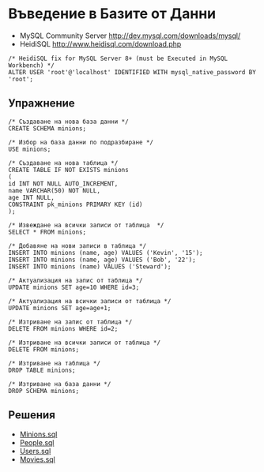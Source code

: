#  Въведение в Базите от Данни

- MySQL Community Server http://dev.mysql.com/downloads/mysql/
- HeidiSQL http://www.heidisql.com/download.php
```
/* HeidiSQL fix for MySQL Server 8+ (must be Executed in MySQL Workbench) */
ALTER USER 'root'@'localhost' IDENTIFIED WITH mysql_native_password BY 'root';
```
## Упражнение
```
/* Създаване на нова база данни */
CREATE SCHEMA minions;

/* Избор на база данни по подразбиране */
USE minions;

/* Създаване на нова таблица */
CREATE TABLE IF NOT EXISTS minions
(
id INT NOT NULL AUTO_INCREMENT,
name VARCHAR(50) NOT NULL,
age INT NULL,
CONSTRAINT pk_minions PRIMARY KEY (id)
);

/* Извеждане на всички записи от таблица  */
SELECT * FROM minions;

/* Добавяне на нови записи в таблица */
INSERT INTO minions (name, age) VALUES ('Kevin', '15');
INSERT INTO minions (name, age) VALUES ('Bob', '22');
INSERT INTO minions (name) VALUES ('Steward');

/* Актуализация на запис от таблица */
UPDATE minions SET age=10 WHERE id=3;

/* Актуализация на всички записи от таблица */
UPDATE minions SET age=age+1;

/* Изтриване на запис от таблица */
DELETE FROM minions WHERE id=2;

/* Изтриване на всички записи от таблица */
DELETE FROM minions;

/* Изтриване на таблица */
DROP TABLE minions;

/* Изтриване на база данни */
DROP SCHEMA minions;
```
## Решения
- [Minions.sql](Minions.sql)
- [People.sql](People.sql)
- [Users.sql](Users.sql)
- [Movies.sql](Movies.sql)
